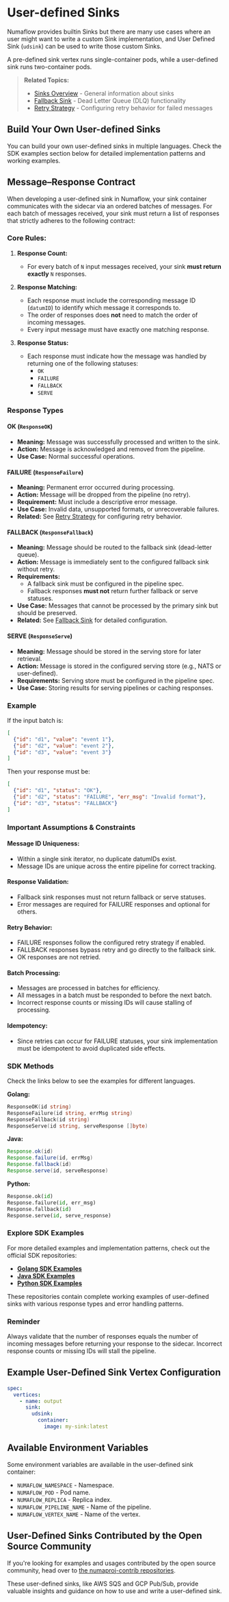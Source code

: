 # User-defined Sinks

Numaflow provides builtin Sinks but there are many use cases where an user might want to write a custom Sink implementation, and User Defined Sink (`udsink`) can be used to write those custom Sinks.


A pre-defined sink vertex runs single-container pods, while a user-defined sink runs two-container pods.

> **Related Topics:**
> - [Sinks Overview](./overview.md) - General information about sinks
> - [Fallback Sink](./fallback.md) - Dead Letter Queue (DLQ) functionality
> - [Retry Strategy](./retry-strategy.md) - Configuring retry behavior for failed messages

## Build Your Own User-defined Sinks

You can build your own user-defined sinks in multiple languages. Check the SDK examples section below for detailed implementation patterns and working examples.

## Message–Response Contract

When developing a user-defined sink in Numaflow, your sink container communicates with the sidecar via an ordered batches of messages. For each batch of messages received, your sink must return a list of responses that strictly adheres to the following contract:

### Core Rules:

1. **Response Count:**
   - For every batch of `N` input messages received, your sink **must return exactly** `N` responses.

2. **Response Matching:**
   - Each response must include the corresponding message ID (`datumID`) to identify which message it corresponds to.
   - The order of responses does **not** need to match the order of incoming messages.
   - Every input message must have exactly one matching response.

3. **Response Status:**
   - Each response must indicate how the message was handled by returning one of the following statuses:
     - `OK`
     - `FAILURE`
     - `FALLBACK`
     - `SERVE`

### Response Types

#### **OK** (`ResponseOK`)
- **Meaning:** Message was successfully processed and written to the sink.
- **Action:** Message is acknowledged and removed from the pipeline.
- **Use Case:** Normal successful operations.

#### **FAILURE** (`ResponseFailure`)
- **Meaning:** Permanent error occurred during processing.
- **Action:** Message will be dropped from the pipeline (no retry).
- **Requirement:** Must include a descriptive error message.
- **Use Case:** Invalid data, unsupported formats, or unrecoverable failures.
- **Related:** See [Retry Strategy](./retry-strategy.md) for configuring retry behavior.

#### **FALLBACK** (`ResponseFallback`)
- **Meaning:** Message should be routed to the fallback sink (dead-letter queue).
- **Action:** Message is immediately sent to the configured fallback sink without retry.
- **Requirements:** 
  - A fallback sink must be configured in the pipeline spec.
  - Fallback responses **must not** return further fallback or serve statuses.
- **Use Case:** Messages that cannot be processed by the primary sink but should be preserved.
- **Related:** See [Fallback Sink](./fallback.md) for detailed configuration.

#### **SERVE** (`ResponseServe`)
- **Meaning:** Message should be stored in the serving store for later retrieval.
- **Action:** Message is stored in the configured serving store (e.g., NATS or user-defined).
- **Requirements:** Serving store must be configured in the pipeline spec.
- **Use Case:** Storing results for serving pipelines or caching responses.

###  Example

If the input batch is:

```json
[
  {"id": "d1", "value": "event 1"},
  {"id": "d2", "value": "event 2"},
  {"id": "d3", "value": "event 3"}
]
```

Then your response must be:

```json
[
  {"id": "d1", "status": "OK"},
  {"id": "d2", "status": "FAILURE", "err_msg": "Invalid format"},
  {"id": "d3", "status": "FALLBACK"}
]
```

###  Important Assumptions & Constraints

#### **Message ID Uniqueness:**
- Within a single sink iterator, no duplicate datumIDs exist.
- Message IDs are unique across the entire pipeline for correct tracking.

#### **Response Validation:**
- Fallback sink responses must not return fallback or serve statuses.
- Error messages are required for FAILURE responses and optional for others.

#### **Retry Behavior:**
- FAILURE responses follow the configured retry strategy if enabled.
- FALLBACK responses bypass retry and go directly to the fallback sink.
- OK responses are not retried.

#### **Batch Processing:**
- Messages are processed in batches for efficiency.
- All messages in a batch must be responded to before the next batch.
- Incorrect response counts or missing IDs will cause stalling of processing.

#### **Idempotency:**
- Since retries can occur for FAILURE statuses, your sink implementation must be idempotent to avoid duplicated side effects.

### SDK Methods

Check the links below to see the examples for different languages.

**Golang:**
```go
ResponseOK(id string)
ResponseFailure(id string, errMsg string)
ResponseFallback(id string)
ResponseServe(id string, serveResponse []byte)
```

**Java:**
```java
Response.ok(id)
Response.failure(id, errMsg)
Response.fallback(id)
Response.serve(id, serveResponse)
```

**Python:**
```python
Response.ok(id)
Response.failure(id, err_msg)
Response.fallback(id)
Response.serve(id, serve_response)
```

###  Explore SDK Examples

For more detailed examples and implementation patterns, check out the official SDK repositories:

- **[Golang SDK Examples](https://github.com/numaproj/numaflow-go/tree/main/pkg/sinker/examples/)**
- **[Java SDK Examples](https://github.com/numaproj/numaflow-java/tree/main/examples/src/main/java/io/numaproj/numaflow/examples/sink/simple/)**
- **[Python SDK Examples](https://github.com/numaproj/numaflow-python/tree/main/examples/sink/)**

These repositories contain complete working examples of user-defined sinks with various response types and error handling patterns.

### **Reminder**

Always validate that the number of responses equals the number of incoming messages before returning your response to the sidecar. Incorrect response counts or missing IDs will stall the pipeline.

## Example User-Defined Sink Vertex Configuration

```yaml
spec:
  vertices:
    - name: output
      sink:
        udsink:
          container:
            image: my-sink:latest
```

## Available Environment Variables

Some environment variables are available in the user-defined sink container:

- `NUMAFLOW_NAMESPACE` - Namespace.
- `NUMAFLOW_POD` - Pod name.
- `NUMAFLOW_REPLICA` - Replica index.
- `NUMAFLOW_PIPELINE_NAME` - Name of the pipeline.
- `NUMAFLOW_VERTEX_NAME` - Name of the vertex.

## User-Defined Sinks Contributed by the Open Source Community

If you're looking for examples and usages contributed by the open source community, head over to [the numaproj-contrib repositories](https://github.com/orgs/numaproj-contrib/repositories).

These user-defined sinks, like AWS SQS and GCP Pub/Sub, provide valuable insights and guidance on how to use and write a user-defined sink.